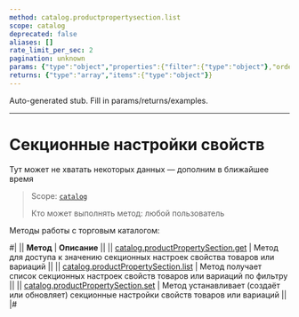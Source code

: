 ```yaml
---
method: catalog.productpropertysection.list
scope: catalog
deprecated: false
aliases: []
rate_limit_per_sec: 2
pagination: unknown
params: {"type":"object","properties":{"filter":{"type":"object"},"order":{"type":"object"},"select":{"type":"array","items":{"type":"string"}},"start":{"type":["integer","string"]}}}
returns: {"type":"array","items":{"type":"object"}}
---
```


Auto-generated stub. Fill in params/returns/examples.

---

# Секционные настройки свойств



Тут может не хватать некоторых данных — дополним в ближайшее время



> Scope: [`catalog`](../../scopes/permissions.md)
>
> Кто может выполнять метод: любой пользователь

Методы работы с торговым каталогом:

#|
|| **Метод** | **Описание** ||
|| [catalog.productPropertySection.get](./catalog-product-property-section-get.md) | Метод для доступа к значению секционных настроек свойства товаров или вариаций ||
|| [catalog.productPropertySection.list](./catalog-product-property-section-list.md) | Метод получает список секционных настроек свойств товаров или вариаций по фильтру ||
|| [catalog.productPropertySection.set](./catalog-product-property-section-set.md) | Метод устанавливает (создаёт или обновляет) секционные настройки свойств товаров или вариаций ||
|#

